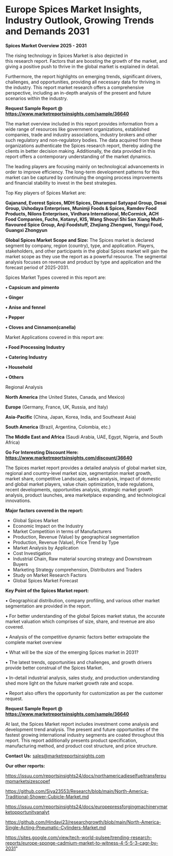 # Europe Spices Market Insights, Industry Outlook, Growing Trends and Demands 2031

<Strong> Spices Market Overview 2025 - 2031</strong>

The rising technology in Spices Market is also depicted in this research report. Factors that are boosting the growth of the market, and giving a positive push to thrive in the global market is explained in detail.

Furthermore, the report highlights on emerging trends, significant drivers, challenges, and opportunities, providing all necessary data for thriving in the industry. This report market research offers a comprehensive perspective, including an in-depth analysis of the present and future scenarios within the industry.

<strong>Request Sample Report @ <a href=https://www.marketreportsinsights.com/sample/36640>https://www.marketreportsinsights.com/sample/36640</a></strong>

The market overview included in this report provides information from a wide range of resources like government organizations, established companies, trade and industry associations, industry brokers and other such regulatory and non-regulatory bodies. The data acquired from these organizations authenticate the Spices research report, thereby aiding the clients in better decision making. Additionally, the data provided in this report offers a contemporary understanding of the market dynamics.

The leading players are focusing mainly on technological advancements in order to improve efficiency. The long-term development patterns for this market can be captured by continuing the ongoing process improvements and financial stability to invest in the best strategies.

Top Key players of Spices Market are:

<strong>Gajanand, Everest Spices, MDH Spices, Dharampal Satyapal Group, Desai Group, Ushodaya Enterprises, Munimji Foods & Spices, Ramdev Food Products, Nilons Enterprises, Virdhara International, McCormick, ACH Food Companies, Fuchs, Kotanyi, KIS, Wang Shouyi Shi San Xiang Multi-flavoured Spice Group, Anji Foodstuff, Zhejiang Zhengwei, Yongyi Food, Guangxi Zhongyun</strong>

<strong><b>Global Spices Market Scope and Size:</b></strong>
The Spices market is declared segment by company, region (country), type, and application. Players, stakeholders, and other participants in the global Spices market will gain the market scope as they use the report as a powerful resource. The segmental analysis focuses on revenue and product by type and application and the forecast period of 2025-2031.

Spices Market Types covered in this report are:

<strong>•  Capsicum and pimento

•  Ginger

•  Anise and fennel

•  Pepper

•  Cloves and Cinnamon(canella)</strong>

Market Applications covered in this report are:

<strong>•  Food Processing Industry

•  Catering Industry

•  Household

•  Others</strong> 

Regional Analysis

<strong>North America</strong> (the United States, Canada, and Mexico)

<strong>Europe</strong> (Germany, France, UK, Russia, and Italy)

<strong>Asia-Pacific</strong> (China, Japan, Korea, India, and Southeast Asia)

<strong>South America</strong> (Brazil, Argentina, Colombia, etc.)

<strong>The Middle East and Africa</strong> (Saudi Arabia, UAE, Egypt, Nigeria, and South Africa)

<strong>Go For Interesting Discount Here: <a href=https://www.marketreportsinsights.com/discount/36640>https://www.marketreportsinsights.com/discount/36640</a></strong>

The Spices market report provides a detailed analysis of global market size, regional and country-level market size, segmentation market growth, market share, competitive Landscape, sales analysis, impact of domestic and global market players, value chain optimization, trade regulations, recent developments, opportunities analysis, strategic market growth analysis, product launches, area marketplace expanding, and technological innovations.

<strong><b>Major factors covered in the report:</b></strong>
<ul>
  <li>Global Spices Market </li>
  <li>Economic Impact on the Industry</li>
  <li>Market Competition in terms of Manufacturers</li>
  <li>Production, Revenue (Value) by geographical segmentation</li>
  <li>Production, Revenue (Value), Price Trend by Type</li>
  <li>Market Analysis by Application</li>
  <li>Cost Investigation</li>
  <li>Industrial Chain, Raw material sourcing strategy and Downstream Buyers</li>
  <li>Marketing Strategy comprehension, Distributors and Traders</li>
  <li>Study on Market Research Factors</li>
  <li>Global Spices Market Forecast</li>
</ul>

<strong><b>Key Point of the Spices Market report:</b></strong>

• Geographical distribution, company profiling, and various other market segmentation are provided in the report.

• For better understanding of the global Spices market status, the accurate market valuation which comprises of size, share, and revenue are also covered.

• Analysis of the competitive dynamic factors better extrapolate the complete market overview

• What will be the size of the emerging Spices market in 2031?

• The latest trends, opportunities and challenges, and growth drivers provide better construal of the Spices Market.

• In-detail industrial analysis, sales study, and production understanding shed more light on the future market growth rate and scope.

• Report also offers the opportunity for customization as per the customer request.

<strong>Request Sample Report @ <a href=https://www.marketreportsinsights.com/sample/36640>https://www.marketreportsinsights.com/sample/36640</a></strong>

At last, the Spices Market report includes investment come analysis and development trend analysis. The present and future opportunities of the fastest growing international industry segments are coated throughout this report. This report additionally presents product specification, manufacturing method, and product cost structure, and price structure.

<strong>Contact Us:</strong>
sales@marketreportsinsights.com

<strong>Our other reports:</strong>

<a href=https://issuu.com/reportsinsights24/docs/northamericadieselfueltransferpumpmarketsizescopef>https://issuu.com/reportsinsights24/docs/northamericadieselfueltransferpumpmarketsizescopef</a>

<a href=https://github.com/Siya23553/Research/blob/main/North-America-Traditional-Shower-Cubicle-Market.md>https://github.com/Siya23553/Research/blob/main/North-America-Traditional-Shower-Cubicle-Market.md</a>

<a href=https://issuu.com/reportsinsights24/docs/europepressforgingmachinerymarketopportunityanalyt>https://issuu.com/reportsinsights24/docs/europepressforgingmachinerymarketopportunityanalyt</a>

<a href=https://github.com/Hindavi23/researchgrowth/blob/main/North-America-Single-Acting-Pneumatic-Cylinders-Market.md>https://github.com/Hindavi23/researchgrowth/blob/main/North-America-Single-Acting-Pneumatic-Cylinders-Market.md</a>

<a href=https://sites.google.com/view/tech-world-pulsee/trending-research-reports/europe-sponge-cadmium-market-to-witness-4-5-5-3-cagr-by-2031>https://sites.google.com/view/tech-world-pulsee/trending-research-reports/europe-sponge-cadmium-market-to-witness-4-5-5-3-cagr-by-2031</a>"
